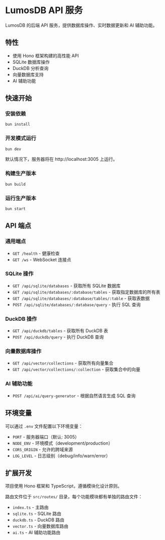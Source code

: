 # LumosDB API 服务

LumosDB 的后端 API 服务，提供数据库操作、实时数据更新和 AI 辅助功能。

## 特性

- 使用 Hono 框架构建的高性能 API
- SQLite 数据库操作
- DuckDB 分析查询
- 向量数据库支持
- AI 辅助功能

## 快速开始

### 安装依赖

```bash
bun install
```

### 开发模式运行

```bash
bun dev
```

默认情况下，服务器将在 http://localhost:3005 上运行。

### 构建生产版本

```bash
bun build
```

### 运行生产版本

```bash
bun start
```

## API 端点

### 通用端点

- `GET /health` - 健康检查
- `GET /ws` - WebSocket 连接点

### SQLite 操作

- `GET /api/sqlite/databases` - 获取所有 SQLite 数据库
- `GET /api/sqlite/databases/:database/tables` - 获取指定数据库的所有表
- `GET /api/sqlite/databases/:database/tables/:table` - 获取表数据
- `POST /api/sqlite/databases/:database/query` - 执行 SQL 查询

### DuckDB 操作

- `GET /api/duckdb/tables` - 获取所有 DuckDB 表
- `POST /api/duckdb/query` - 执行 DuckDB 查询

### 向量数据库操作

- `GET /api/vector/collections` - 获取所有向量集合
- `GET /api/vector/collections/:collection` - 获取集合中的向量

### AI 辅助功能

- `POST /api/ai/query-generator` - 根据自然语言生成 SQL 查询

## 环境变量

可以通过 `.env` 文件配置以下环境变量：

- `PORT` - 服务器端口（默认: 3005）
- `NODE_ENV` - 环境模式（development/production）
- `CORS_ORIGIN` - 允许的跨域来源
- `LOG_LEVEL` - 日志级别（debug/info/warn/error）

## 扩展开发

项目使用 Hono 框架和 TypeScript，遵循模块化设计原则。

路由文件位于 `src/routes/` 目录，每个功能模块都有单独的路由文件：

- `index.ts` - 主路由
- `sqlite.ts` - SQLite 路由
- `duckdb.ts` - DuckDB 路由
- `vector.ts` - 向量数据库路由
- `ai.ts` - AI 辅助功能路由 